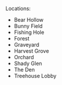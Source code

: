 ﻿---
label: Snowball
---

Locations:
 - Bear Hollow
 - Bunny Field
 - Fishing Hole
 - Forest
 - Graveyard
 - Harvest Grove
 - Orchard
 - Shady Glen
 - The Den
 - Treehouse Lobby
